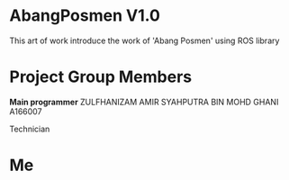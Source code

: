 # AbangPosmen V1.0
This art of work introduce the work of 'Abang Posmen' using ROS library

# Project Group Members

**Main programmer**
ZULFHANIZAM AMIR SYAHPUTRA BIN MOHD GHANI A166007

Technician


# Me
